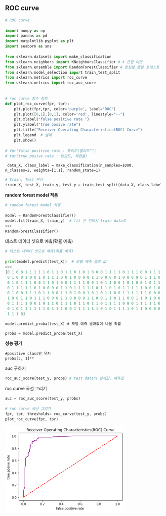 ## ROC curve

```python
# ROC curve 

import numpy as np 
import pandas as pd
import matplotlib.pyplot as plt
import seaborn as sns

from sklearn.datasets import make_classification 
from sklearn.neighbors import KNeighborsClassifier # k 근접 이웃 
from sklearn.ensemble import RandomForestClassifier # 앙상블_랜덤 포레스트 
from sklearn.model_selection import train_test_split 
from sklearn.metrics import roc_curve
from sklearn.metrics import roc_auc_score 


# roc curve 함수 정의 
def plot_roc_curve(fpr, tpr): 
    plt.plot(fpr,tpr, color='purple', label="ROC")
    plt.plot([0,1],[0,1], color='red', linestyle="--")
    plt.xlabel("false positive rate ")
    plt.ylabel("true posive rate")
    plt.title("Receiver Operating Characteristics(ROC) Curve")
    plt.legend  # 범례
    plt.show()
    
# fpr(false positive rate : 특이도(틀리도^^)
# tpr(true posive rate : 민감도, 재현율) 
```

```
 data_X, class_label = make_classification(n_samples=1000, n_classes=2, weights=[1,1], random_state=1)
```

```python
# Train, Test 분리 
train_X, test_X, train_y, test_y = train_test_split(data_X, class_label, test_size=0.3, random_state=1)
```

**random forest model 적용**

```python
# random forest model 적용

model = RandomForestClassifier()
model.fit(train_X, train_y)  # fit 은 반드시 train data로 
>>>
RandomForestClassifier()
```

테스트 데이터 셋으로 예측(확률 예측)

```python
# 테스트 데이터 셋으로 예측(확률 예측)

print(model.predict(test_X))  # 모델 예측 결과 값
>>>
[0 1 0 0 1 1 1 1 1 0 1 1 0 1 1 0 1 0 1 0 0 0 1 1 1 1 0 1 1 1 0 0 1 1 1 0 0
 0 1 0 0 1 0 0 1 0 1 1 1 0 0 1 0 0 0 0 1 1 0 0 0 0 1 0 0 0 0 0 1 1 1 0 1 0
 0 1 0 1 1 1 0 0 1 1 0 1 0 0 1 1 1 1 0 0 1 0 1 1 0 0 1 0 1 0 0 1 0 1 1 1 1
 0 1 1 1 1 1 0 1 0 0 0 0 1 1 0 1 1 1 1 1 0 1 1 0 1 0 1 1 1 1 1 0 0 1 0 1 0
 0 1 0 0 1 1 1 0 1 1 0 0 1 1 0 1 0 0 1 0 1 0 1 1 0 0 1 1 1 1 1 1 0 0 0 0 0
 1 0 0 1 1 0 1 1 1 0 0 0 1 1 0 0 0 0 1 1 0 0 1 1 0 1 1 0 0 1 1 0 1 0 0 1 0
 0 1 1 1 1 0 0 1 0 1 1 0 1 1 1 0 1 1 0 1 1 0 1 1 1 1 0 0 0 1 1 1 1 1 0 1 1
 0 1 0 1 1 1 1 1 1 0 1 1 1 0 0 1 1 1 1 1 1 0 1 0 1 1 1 1 0 1 1 0 0 0 0 0 0
 1 1 1 0]
```

`model.predict_proba(test_X) # 모델 예측 결과값이 나올 확률`

`probs = model.predict_proba(test_X)`

**성능 평가**

```
#positive class만 유지 
probs[:, 1]**
```

auc 구하기

```python
roc_auc_score(test_y, probs) # test data의 실제값, 예측값
```

roc curve 곡선 그리기

```python
auc = roc_auc_score(test_y, probs)

# roc curve 곡선 그리기 
fpr, tpr, thresholds= roc_curve(test_y, probs)
plot_roc_curve(fpr, tpr)
```

![다운로드 (1)](assets/ROC%20curve/%EB%8B%A4%EC%9A%B4%EB%A1%9C%EB%93%9C%20(1).png)